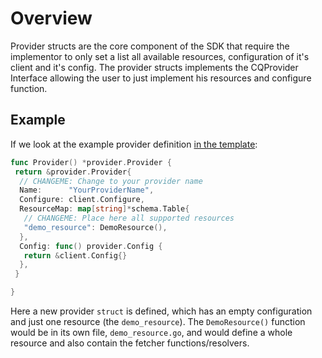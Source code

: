 # Overview

Provider structs are the core component of the SDK that require the implementor to only set a list all available resources, configuration of it's client and it's config. The provider structs implements the CQProvider Interface allowing the user to just implement his resources and configure function.

## Example

If we look at the example provider definition [in the template](https://github.com/cloudquery/cq-provider-template/blob/main/resources/provider/provider.go):

```go
func Provider() *provider.Provider {
 return &provider.Provider{
  // CHANGEME: Change to your provider name
  Name:      "YourProviderName",
  Configure: client.Configure,
  ResourceMap: map[string]*schema.Table{
   // CHANGEME: Place here all supported resources
   "demo_resource": DemoResource(),
  },
  Config: func() provider.Config {
   return &client.Config{}
  },
 }

}
```

Here a new provider `struct` is defined, which has an empty configuration and just one resource (the `demo_resource`).
The `DemoResource()` function would be in its own file, `demo_resource.go`, and would define a whole resource and also contain the fetcher functions/resolvers.
